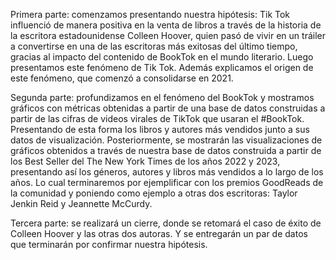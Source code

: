 Primera parte: comenzamos presentando nuestra hipótesis: Tik Tok 
influenció de manera positiva en la venta de libros a través de la 
historia de la escritora estadounidense Colleen Hoover, quien pasó
de vivir en un tráiler a convertirse en una de las escritoras más 
exitosas del último tiempo, gracias al impacto del contenido de BookTok
en el mundo literario. Luego presentamos este fenómeno de Tik Tok. Además
explicamos el origen de este fenómeno, que comenzó a consolidarse en 2021.


Segunda parte: profundizamos en el fenómeno del BookTok y mostramos
gráficos con métricas obtenidas a partir de una base de datos construidas 
a partir de las cifras de videos virales de TikTok que usaran el 
#BookTok. Presentando de esta forma los libros y autores más vendidos 
junto a sus datos de visualización. Posteriormente, se mostrarán las visualizaciones 
de gráficos obtenidos a través de nuestra base de datos construida a partir
de los Best Seller del The New York Times de los años 2022 y 2023, 
presentando así los géneros, autores y libros más vendidos a lo largo
de los años. Lo cual terminaremos por ejemplificar con los premios 
GoodReads de la comunidad y poniendo como ejemplo a otras dos escritoras:
Taylor Jenkin Reid y Jeannette McCurdy.


Tercera parte: se realizará un cierre, donde se retomará el caso de éxito 
de Colleen Hoover y las otras dos autoras. Y se entregarán un par de datos
que terminarán por confirmar nuestra hipótesis.